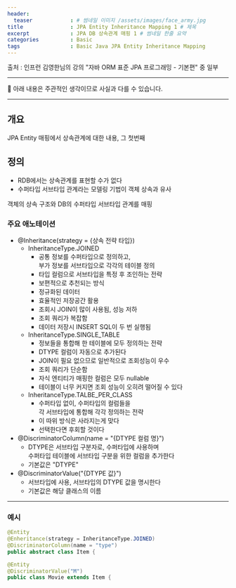```yaml
---
header:
  teaser            : # 썸네일 이미지 /assets/images/face_army.jpg
title               : JPA Entity Inheritance Mapping 1 # 제목
excerpt             : JPA DB 상속관계 매핑 1 # 썸네일 한줄 요약
categories          : Basic
tags                : Basic Java JPA Entity Inheritance Mapping
---
```


출처 : 인프런 김영한님의 강의 "자바 ORM 표준 JPA 프로그래밍 - 기본편" 중 일부

---

🚫 아래 내용은 주관적인 생각이므로 사실과 다를 수 있습니다.

---

## 개요

JPA Entity 매핑에서 상속관계에 대한 내용, 그 첫번째

## 정의

- RDB에서는 상속관계를 표현할 수가 없다  
- 수퍼타입 서브타입 관계라는 모델링 기법이 객체 상속과 유사  

객체의 상속 구조와 DB의 수퍼타입 서브타입 관계를 매핑  

### 주요 애노테이션

- @Inheritance(strategy = {상속 전략 타입})
  - InheritanceType.JOINED
    - 공통 정보를 수퍼타입으로 정의하고,  
      부가 정보를 서브타입으로 각각의 테이블 정의
    - 타입 컬럼으로 서브타입을 특정 후 조인하는 전략  
    - 보편적으로 추천되는 방식
    - 정규화된 데이터
    - 효율적인 저장공간 활용
    - 조회시 JOIN이 많이 사용됨, 성능 저하
    - 조회 쿼리가 복잡함
    - 데이터 저장시 INSERT SQL이 두 번 실행됨
  - InheritanceType.SINGLE_TABLE
    - 정보들을 통합해 한 테이블에 모두 정의하는 전략
    - DTYPE 컬럼이 자동으로 추가된다
    - JOIN이 필요 없으므로 일반적으로 조회성능이 우수
    - 조회 쿼리가 단순함
    - 자식 엔티티가 매핑한 컬럼은 모두 nullable
    - 테이블이 너무 커지면 조회 성능이 오히려 떨어질 수 있다
  - InheritanceType.TALBE_PER_CLASS
    - 수퍼타입 없이, 수퍼타입의 컬럼들을  
        각 서브타입에 통합해 각각 정의하는 전략
    - 이 따위 방식은 사라지는게 맞다
    - 선택한다면 후회할 것이다
- @DiscriminatorColumn(name = "{DTYPE 컬럼 명}")
  - DTYPE은 서브타입 구분자로, 수퍼타입에 사용하며  
    수퍼타입 테이블에 서브타입 구분을 위한 컬럼을 추가한다
  - 기본값은 "DTYPE"
- @DiscriminatorValue("{DTYPE 값}")
  - 서브타입에 사용, 서브타입의 DTYPE 값을 명시한다
  - 기본값은 해당 클래스의 이름

---

### 예시

```java
@Entity
@Enheritance(strategy = InheritanceType.JOINED)
@DiscriminatorColumn(name = "type")
public abstract class Item {
```

```java
@Entity
@DiscriminatorValue("M")
public class Movie extends Item {
```
